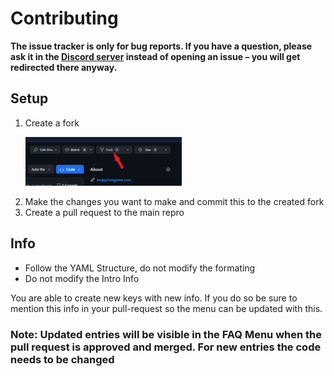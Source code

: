 # Contributing

**The issue tracker is only for bug reports. If you have a question, please ask it in the [Discord server](https://discord.gg/empyrion) instead of opening an issue – you will get redirected there anyway.**

## Setup

1. Create a fork
	<p>
    <img src="https://raw.githubusercontent.com/EleonGameStudiosSA/OfficialEmpyrionDiscord/main/.github/Assets/CreateFork.png" width="250" alt="FAQ Menu"/></a>
    </p>
2. Make the changes you want to make and commit this to the created fork
3. Create a pull request to the main repro

## Info

- Follow the YAML Structure, do not modify the formating
- Do not modify the Intro Info

You are able to create new keys with new info. If you do so be sure to mention this info in your pull-request so the menu can be updated with this.

### Note: Updated entries will be visible in the FAQ Menu when the pull request is approved and merged. For new entries the code needs to be changed
